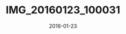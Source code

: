 ---
date: 2016-01-23
slug: IMG_20160123_100031
title: IMG_20160123_100031
image:
  ModifyDate: '2016:01:23 10:00:32'
  GPSInfo: 733
  Model: Nexus 6P
  YCbCrPositioning: 1
  ResolutionUnit: 2
  YResolution: 72
  Software: angler-user 6.0.1 MMB29Q 2480792 release-keys
  ExifOffset: 232
  XResolution: 72
  Make: Huawei
  path: /life/IMG_20160123_100031.jpg
  name: IMG_20160123_100031
  thumb_path: /life/thumb_IMG_20160123_100031.jpg
thumbnail:
  YResolution: 72
  ThumbnailLength: 18046
  ThumbnailOffset: 1020
  Compression: 6
  ResolutionUnit: 2
  XResolution: 72
exif:
  ColorSpace: 1
  CreateDate: '2016:01:23 10:00:32'
  FNumber: 2
  FocalLength: 4.67
  ApertureValue: 2
  ExposureMode: 0
  SubSecTimeDigitized: '593108'
  ExifImageHeight: 3024
  FocalLengthIn35mmFormat: 0
  SceneCaptureType: 0
  SceneType: !<tag:yaml.org,2002:binary> AA==
  SubSecTimeOriginal: '593108'
  ExposureProgram: 0
  WhiteBalance: 0
  ExifImageWidth: 4032
  SubSecTime: '593108'
  ShutterSpeedValue: 10.926
  MeteringMode: 0
  DateTimeOriginal: '2016:01:23 10:00:32'
  ComponentsConfiguration: !<tag:yaml.org,2002:binary> AQIDAA==
  Flash: 16
  ExifVersion: !<tag:yaml.org,2002:binary> MDIyMA==
  InteropOffset: 703
  ExposureCompensation: 0
  BrightnessValue: 0
  ISO: 60
  SensingMethod: 0
  FlashpixVersion: !<tag:yaml.org,2002:binary> MDEwMA==
  ExposureTime: 0.0005138746145940391
gps:
  GPSDateStamp: '2016:01:23'
  GPSAltitudeRef: 1
  GPSLongitudeRef: W
  GPSLongitude:
    - 121
    - 54
    - 52.57
  GPSLatitudeRef: 'N'
  GPSTimeStamp:
    - 18
    - 0
    - 31
  GPSAltitude: 40
  GPSLatitude:
    - 36
    - 25
    - 9.56
interoperability:
  InteropIndex: R98
  InteropVersion: !<tag:yaml.org,2002:binary> MDEwMA==
makernote: {}

---